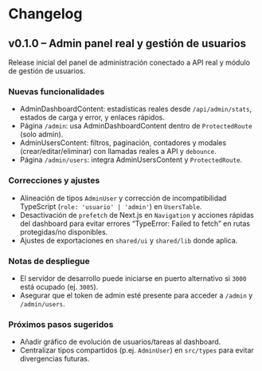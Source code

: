 # Changelog

## v0.1.0 – Admin panel real y gestión de usuarios

Release inicial del panel de administración conectado a API real y módulo de gestión de usuarios.

### Nuevas funcionalidades
- AdminDashboardContent: estadísticas reales desde `/api/admin/stats`, estados de carga y error, y enlaces rápidos.
- Página `/admin`: usa AdminDashboardContent dentro de `ProtectedRoute` (solo admin).
- AdminUsersContent: filtros, paginación, contadores y modales (crear/editar/eliminar) con llamadas reales a API y `debounce`.
- Página `/admin/users`: integra AdminUsersContent y `ProtectedRoute`.

### Correcciones y ajustes
- Alineación de tipos `AdminUser` y corrección de incompatibilidad TypeScript (`role: 'usuario' | 'admin'`) en `UsersTable`.
- Desactivación de `prefetch` de Next.js en `Navigation` y acciones rápidas del dashboard para evitar errores “TypeError: Failed to fetch” en rutas protegidas/no disponibles.
- Ajustes de exportaciones en `shared/ui` y `shared/lib` donde aplica.

### Notas de despliegue
- El servidor de desarrollo puede iniciarse en puerto alternativo si `3000` está ocupado (ej. `3005`).
- Asegurar que el token de admin esté presente para acceder a `/admin` y `/admin/users`.

### Próximos pasos sugeridos
- Añadir gráfico de evolución de usuarios/tareas al dashboard.
- Centralizar tipos compartidos (p.ej. `AdminUser`) en `src/types` para evitar divergencias futuras.